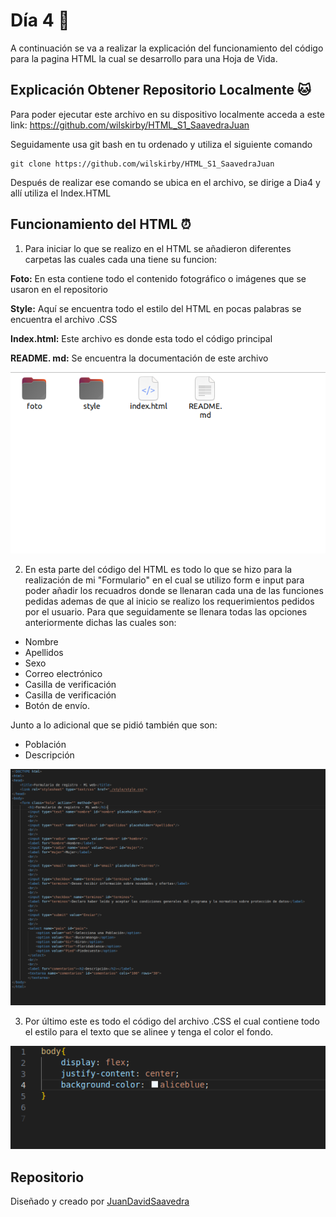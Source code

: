 # Día 4 👀

A continuación se va a realizar la explicación del funcionamiento del código para la pagina HTML la cual se desarrollo para una Hoja de Vida.

## Explicación  Obtener Repositorio Localmente 🐱

Para poder ejecutar este archivo en su dispositivo localmente acceda a este link:  https://github.com/wilskirby/HTML_S1_SaavedraJuan

Seguidamente usa git bash en tu ordenado y utiliza el siguiente comando

    git clone https://github.com/wilskirby/HTML_S1_SaavedraJuan
Después de realizar ese comando se ubica en el archivo, se dirige a Dia4 y allí utiliza el Index.HTML

## Funcionamiento del HTML ⏰
1. Para iniciar lo que se realizo en el HTML se añadieron diferentes carpetas las cuales cada una tiene su funcion:

**Foto:** En esta contiene todo el contenido fotográfico o imágenes que se usaron en el repositorio

**Style:** Aquí se encuentra todo el estilo del HTML en pocas palabras se encuentra el archivo .CSS

**Index.html:** Este archivo es donde esta todo el código principal

**README. md:** Se encuentra la documentación de este archivo

![enter image description here](https://github.com/wilskirby/HTML_S1_SaavedraJuan/blob/main/Dia4/foto/doc3.png?raw=true)

2. En esta parte del código del HTML es todo lo que se hizo para la realización de mi "Formulario" en el cual se utilizo form e input para poder añadir los recuadros donde se llenaran cada una de las funciones pedidas ademas de que al inicio se realizo los requerimientos pedidos por el usuario.
Para que seguidamente se llenara todas las opciones anteriormente dichas las cuales son:
-   Nombre
-   Apellidos
-   Sexo
-   Correo electrónico
-   Casilla de verificación
-   Casilla de verificación
-   Botón de envío.

Junto a lo adicional que se pidió también que son:
-   Población
-   Descripción

![enter image description here](https://github.com/wilskirby/HTML_S1_SaavedraJuan/blob/main/Dia4/foto/doc1.png?raw=true)

 3.  Por último este es todo el código del archivo .CSS el cual contiene todo el estilo para el texto que se alinee y  tenga el color el fondo.

![enter image description here](https://github.com/wilskirby/HTML_S1_SaavedraJuan/blob/main/Dia4/foto/doc2.png?raw=true)


## Repositorio
Diseñado y creado por [JuanDavidSaavedra](https://github.com/wilskirby)
